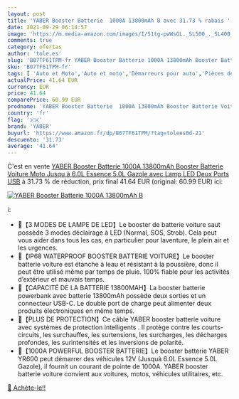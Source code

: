 ```yaml
---
layout: post
title: 'YABER Booster Batterie  1000A 13800mAh B avec 31.73 % rabais '
date: 2021-09-29 06:14:57
image: 'https://m.media-amazon.com/images/I/51tg-pwWsGL._SL500_._SL400_.jpg'
comments: true
category: ofertas
author: 'tole.es'
slug: 'B07TF61TPM-fr YABER Booster Batterie 1000A 13800mAh Booster Batterie...'
sku: 'B07TF61TPM-fr'
tags: [ 'Auto et Moto','Auto et moto','Démarreurs pour auto','Pièces détachées auto','yaber', ]
actualPrice: 41.64 EUR
currency: EUR
price: 41.64
comparePrice: 60.99 EUR
prodname: 'YABER Booster Batterie  1000A 13800mAh Booster Batterie Voiture Moto  Jusqu à 6.0L Essence 5.0L Gazole  avec Lamp LED Deux Ports USB'
country: 'fr'
flag: '🇫🇷'
brand: 'YABER'
buyurl: 'https://www.amazon.fr/dp/B07TF61TPM/?tag=tolees0d-21'
descuento: '31.73'
average: '41.64'
---
```


C'est en vente [YABER Booster Batterie  1000A 13800mAh Booster Batterie Voiture Moto  Jusqu à 6.0L Essence 5.0L Gazole  avec Lamp LED Deux Ports USB](https://www.amazon.fr/dp/B07TF61TPM/?tag=tolees0d-21)  à  31.73 % de réduction, prix final  41.64 EUR (original: 60.99 EUR) ici:

[![YABER Booster Batterie  1000A 13800mAh B](https://m.media-amazon.com/images/I/51tg-pwWsGL._SL500_._SL400_.jpg)](https://www.amazon.fr/dp/B07TF61TPM/?tag=tolees0d-21)

ℹ️:

- 🚖【3 MODES DE LAMPE DE LED】Le booster de batterie voiture saut possède 3 modes déclairage à LED (Normal, SOS, Strob). Cela peut vous aider dans tous les cas, en particulier pour laventure, le plein air et les urgences.
- 🚖【IP68 WATERPROOF BOOSTER BATTERIE VOITURE】Le booster batterie voiture est étanche à leau et résistant à la poussière, donc il peut être utilisé même par temps de pluie. 100% fiable pour les activités d’extérieur et mauvais temps.
- 🚖【CAPACITÉ DE LA BATTERIE 13800MAH】La booster batterie powerbank avec batterie 13800mAh possède deux sorties et un connecteur USB-C. Le double port de charge peut alimenter deux produits électroniques en même temps.
- 🚖【PLUS DE PROTECTION】Ce câble YABER booster batterie voiture avec systèmes de protection intelligents . Il protège contre les courts-circuits, les surchauffes, les surtensions, les surcharges, les décharges profondes, les surintensités et les inversions de polarité.
- 🚖【1000A POWERFUL BOOSTER BATTERIE】Le booster batterie YABER YR600 peut démarrer des véhicules 12V (Jusquà 6.0L Essence 5.0L Gazole), il fournit un courant de pointe de 1000A. YABER booster batterie voiture convient aux voitures, motos, véhicules utilitaires, etc.

[🛒 Achète-le!!](https://www.amazon.fr/dp/B07TF61TPM/?tag=tolees0d-21)
